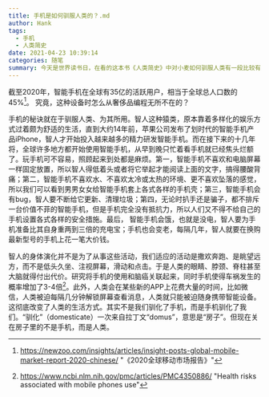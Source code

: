 ```yaml
---
title: 手机是如何驯服人类的？.md
author: Hank
tags:
  - 手机
  - 人类简史
date: 2021-04-23 10:39:14
categories: 随笔
summary: 今天是世界读书日，在看的这本书《人类简史》中对小麦如何驯服人类有一段比较有趣的描述，尝试模仿一下，写写手机如何驯服人类。
---
```


​       截至2020年，智能手机在全球有35亿的活跃用户，相当于全球总人口数的45%[^1]。 究竟，这种设备时怎么从奢侈品编程无所不在的？

​       手机的秘诀就在于驯服人类、为其所用。智人这种猿类，原本靠着多样化的娱乐方式过着颇为舒适的生活，直到大约14年前，苹果公司发布了划时代的智能手机产品iPhone，智人才开始投入越来越多的精力研发智能手机。而在接下来的十几年将，全球许多地方都开始使用智能手机，从早到晚只忙着看手机就已经焦头烂额了。玩手机可不容易，照顾起来到处都是麻烦。第一，智能手机不喜欢和电脑屏幕一样固定放置，所以智人得低着头或者将它举起才能阅读上面的文字，搞得腰酸背痛；第二，智能手机不喜欢水、不喜欢太冷或太热的环境、更不喜欢坠落的感觉，所以我们可以看到男男女女给智能手机套上各式各样的手机壳；第三，智能手机会有bug，智人要不断给它更新、清理垃圾；第四，无论时扒手还是骗子，都不排斥一台价值不菲的智能手机，但是手机完全没有抵抗力，所以人们又不得不给自己的手机设置各式各样的安全措施。最后， 智能手机会饿，也就是没电，智人要为手机准备比其自身重两到三倍的充电宝；手机也会变老，每隔几年，智人就要在换购最新型号的手机上花一笔大价钱。

​       智人的身体演化并不是为了从事这些活动，我们适应的活动是撒欢奔跑、是眺望远方，而不是低头久坐、注视屏幕，滑动和点击。于是人类的眼睛、脖颈、脊柱甚至大脑就得付出代价。研究将手机的使用和脑癌关联起来，同时手机使得车祸发生的概率增加了3-4倍[^2]。此外，人类会在某些新的APP上花费大量的时间，比如微信，人类被迫每隔几分钟解锁屏幕查看消息，人类就只能被迫随身携带智能设备。这彻底改变了人类的生活方式。其实不是我们驯化了手机，而是手机驯化了我们。“驯化”（domesticate）一次来自拉丁文“domus”，意思是“房子”。但现在关在房子里的不是手机，而是人类。

[^1]: https://newzoo.com/insights/articles/insight-posts-global-mobile-market-report-2020-chinese/	"《2020全球移动市场报告》"
[^2]: https://www.ncbi.nlm.nih.gov/pmc/articles/PMC4350886/	"Health risks associated with mobile phones use"
